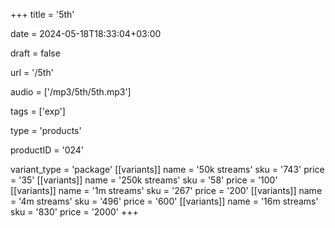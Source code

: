 +++
title = '5th'

date = 2024-05-18T18:33:04+03:00

draft = false

url = '/5th'

audio = ['/mp3/5th/5th.mp3']

tags = ['exp']

type = 'products'

productID = '024'

variant_type = 'package'
[[variants]]
name = '50k streams'
sku = '743'
price = '35'
[[variants]]
name = '250k streams'
sku = '58'
price = '100'
[[variants]]
name = '1m streams'
sku = '267'
price = '200'
[[variants]]
name = '4m streams'
sku = '496'
price = '600'
[[variants]]
name = '16m streams'
sku = '830'
price = '2000'
+++
